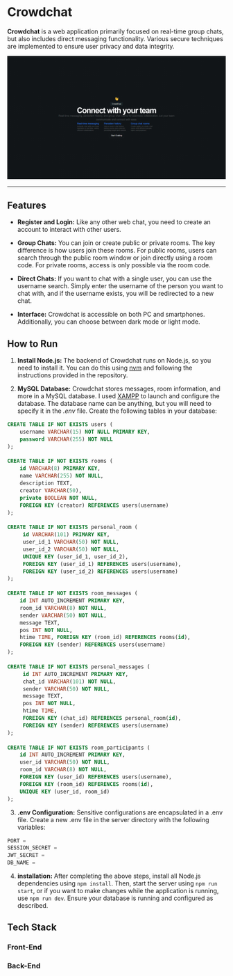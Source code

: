# Crowdchat

**Crowdchat** is a web application primarily focused on real-time group chats, but also includes direct messaging functionality. Various secure techniques are implemented to ensure user privacy and data integrity.

![landing page](./readme_images/landing.png)

---

## Features

* **Register and Login:** Like any other web chat, you need to create an account to interact with other users.

* **Group Chats:** You can join or create public or private rooms. The key difference is how users join these rooms. For public rooms, users can search through the public room window or join directly using a room code. For private rooms, access is only possible via the room code.

* **Direct Chats:** If you want to chat with a single user, you can use the username search. Simply enter the username of the person you want to chat with, and if the username exists, you will be redirected to a new chat.

* **Interface:** Crowdchat is accessible on both PC and smartphones. Additionally, you can choose between dark mode or light mode.

## How to Run

1. **Install Node.js:** The backend of Crowdchat runs on Node.js, so you need to install it. You can do this using [nvm](https://github.com/nvm-sh/nvm) and following the instructions provided in the repository.

2. **MySQL Database:** Crowdchat stores messages, room information, and more in a MySQL database. I used [XAMPP](https://www.apachefriends.org/es/download.html) to launch and configure the database. The database name can be anything, but you will need to specify it in the *.env* file. Create the following tables in your database:

```SQL
CREATE TABLE IF NOT EXISTS users (
    username VARCHAR(15) NOT NULL PRIMARY KEY,
    password VARCHAR(255) NOT NULL
); 

CREATE TABLE IF NOT EXISTS rooms ( 
    id VARCHAR(8) PRIMARY KEY,
    name VARCHAR(255) NOT NULL,
    description TEXT,
    creator VARCHAR(50),
    private BOOLEAN NOT NULL,
    FOREIGN KEY (creator) REFERENCES users(username)
); 

CREATE TABLE IF NOT EXISTS personal_room (
     id VARCHAR(101) PRIMARY KEY,
     user_id_1 VARCHAR(50) NOT NULL,
     user_id_2 VARCHAR(50) NOT NULL,
     UNIQUE KEY (user_id_1, user_id_2),
     FOREIGN KEY (user_id_1) REFERENCES users(username),
     FOREIGN KEY (user_id_2) REFERENCES users(username)
); 

CREATE TABLE IF NOT EXISTS room_messages (
    id INT AUTO_INCREMENT PRIMARY KEY,
    room_id VARCHAR(8) NOT NULL,
    sender VARCHAR(50) NOT NULL,
    message TEXT,
    pos INT NOT NULL,
    htime TIME, FOREIGN KEY (room_id) REFERENCES rooms(id),
    FOREIGN KEY (sender) REFERENCES users(username)
); 
    
CREATE TABLE IF NOT EXISTS personal_messages (
     id INT AUTO_INCREMENT PRIMARY KEY,
     chat_id VARCHAR(101) NOT NULL,
     sender VARCHAR(50) NOT NULL,
     message TEXT,
     pos INT NOT NULL,
     htime TIME,
     FOREIGN KEY (chat_id) REFERENCES personal_room(id),
     FOREIGN KEY (sender) REFERENCES users(username)
); 

CREATE TABLE IF NOT EXISTS room_participants (
    id INT AUTO_INCREMENT PRIMARY KEY,
    user_id VARCHAR(50) NOT NULL,
    room_id VARCHAR(8) NOT NULL,
    FOREIGN KEY (user_id) REFERENCES users(username),
    FOREIGN KEY (room_id) REFERENCES rooms(id),
    UNIQUE KEY (user_id, room_id)
);
```

3. **.env Configuration:** Sensitive configurations are encapsulated in a .env file. Create a new .env file in the server directory with the following variables:

```javascript
PORT = 
SESSION_SECRET =  
JWT_SECRET = 
DB_NAME = 
```

4. **installation:** After completing the above steps, install all Node.js dependencies using `npm install`. Then, start the server using `npm run start`, or if you want to make changes while the application is running, use `npm run dev`. Ensure your database is running and configured as described.

## Tech Stack
### Front-End

### Back-End
